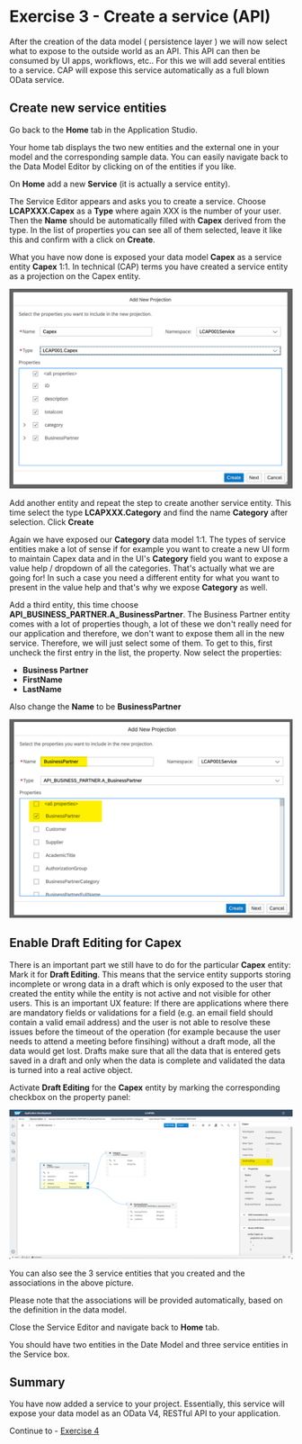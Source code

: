 # Exercise 3 - Create a service (API)

After the creation of the data model ( persistence layer ) we will now select what to expose to the outside world as an API. This API can then be consumed by UI apps, workflows, etc.. For this we will add several entities to a service. CAP will expose this service automatically as a full blown OData service.

## Create new service entities

Go back to the **Home** tab in the Application Studio.

Your home tab displays the two new entities and the external one in your model and the corresponding sample data. You can easily navigate back to the Data Model Editor by clicking on of the entities if you like.

On **Home** add a new **Service** (it is actually a service entity). 

The Service Editor appears and asks you to create a service. Choose  **LCAPXXX.Capex** as a **Type** where again XXX is the number of your user. Then the **Name** should be automatically filled with **Capex** derived from the type. In the list of properties you can see all of them selected, leave it like this and confirm with a click on **Create**.

What you have now done is exposed your data model **Capex** as a service entity **Capex** 1:1. In technical (CAP) terms you have created a service entity as a projection on the Capex entity.

![](/exercises/ex3/images/LCAP_32.png)


Add another entity and repeat the step to create another service entity. This time select the type **LCAPXXX.Category** and find the name **Category** after selection. Click **Create**

Again we have exposed our **Category** data model 1:1. The types of service entities make a lot of sense if for example you want to create a new UI form to maintain Capex data and in the UI's **Category** field you want to expose a value help / dropdown of all the categories. That's actually what we are going for! In such a case you need a different entity for what you want to present in the value help and that's why we expose **Category** as well.

Add a third entity, this time choose **API_BUSINESS_PARTNER.A_BusinessPartner**. The Business Partner entity comes with a lot of properties though, a lot of these we don't really need for our application and therefore, we don't want to expose them all in the new service. Therefore, we will just select some of them. To get to this, first uncheck the first entry in the list, the **<all properties>** property. Now select the properties:
- **Business Partner**
- **FirstName**
- **LastName**

Also change the **Name** to be **BusinessPartner**

![](/exercises/ex3/images/LCAP_33.png)

## Enable Draft Editing for Capex 

There is an important part we still have to do for the particular **Capex** entity: Mark it for **Draft Editing**. This means that the service entity supports storing incomplete or wrong data in a draft which is only exposed to the user that created the entity while the entity is not active and not visible for other users. This is an important UX feature: If there are applications where there are mandatory fields or validations for a field (e.g. an email field should contain a valid email address) and the user is not able to resolve these issues before the timeout of the operation (for example because the user needs to attend a meeting before finsihing) without a draft mode, all the data would get lost. Drafts make sure that all the data that is entered gets saved in a draft and only when the data is complete and validated the data is turned into a real active object. 

Activate **Draft Editing** for the **Capex** entity by marking the corresponding checkbox on the property panel:

![](/exercises/ex3/images/LCAP_34.png)

You can also see the 3 service entities that you created and the associations in the above picture.

Please note that the associations will be provided automatically, based on the definition in the data model.

Close the Service Editor and navigate back to **Home** tab.

You should have two entities in the Date Model and three service entities in the Service box.

## Summary
You have now added a service to your project. Essentially, this service will expose your data model as an OData V4, RESTful API to your application.

Continue to - [Exercise 4](../ex4/README.md)
